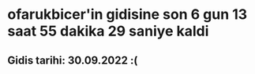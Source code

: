# ofarukbicer'in gidisine son 6 gun 13 saat 55 dakika 29 saniye kaldi

## Gidis tarihi: 30.09.2022 :(